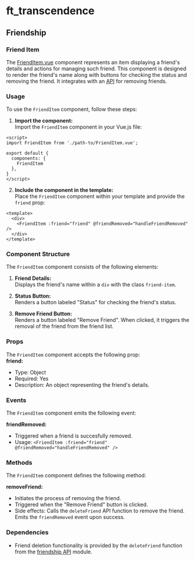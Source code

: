 # ft_transcendence
## Friendship
### Friend Item
The [FriendItem.vue](../../../frontend/src/components/user/friends/FriendItem.vue) component represents an item displaying a friend's details and actions for managing such friend. This component is designed to render the friend's name along with buttons for checking the status and removing the friend. It integrates with an [API](../../../frontend/src/components/user/friends/api/friendship.api.ts) for removing friends.  

### Usage
To use the `FriendItem` component, follow these steps:

1. **Import the component:**  
Import the `FriendItem` component in your Vue.js file:
```
<script>
import FriendItem from './path-to/FriendItem.vue';

export default {
  components: {
    FriendItem
  },
}
</script>
```
2. **Include the component in the template:**  
Place the `FriendItem` component within your template and provide the `friend` prop:
```
<template>
  <div>
    <FriendItem :friend="friend" @friendRemoved="handleFriendRemoved" />
  </div>
</template>
```

### Component Structure
The `FriendItem` component consists of the following elements:  

1. **Friend Details:**  
Displays the friend's name within a `div` with the class `friend-item`.  

2. **Status Button:**  
Renders a button labeled "Status" for checking the friend's status.  

3. **Remove Friend Button:**  
Renders a button labeled "Remove Friend". When clicked, it triggers the removal of the friend from the friend list.  

### Props
The `FriendItem` component accepts the following prop:  
**friend:**
- Type: Object  
- Required: Yes  
- Description: An object representing the friend's details.  

### Events
The `FriendItem` component emits the following event:

**friendRemoved:**  
- Triggered when a friend is succesfully removed.  
- Usage: `<FriendItem :friend="friend" @friendRemoved="handleFriendRemoved" />`

### Methods
The `FriendItem` component defines the following method:

**removeFriend:**
- Initiates the process of removing the friend.  
- Triggered when the "Remove Friend" button is clicked.  
- Side effects: Calls the `deleteFriend` API function to remove the friend. Emits the `friendRemoved` event upon success.  

### Dependencies
- Friend deletion functionality is provided by the `deleteFriend` function from the [friendship API](../../../frontend/src/components/user/friends/api/friendship.api.ts) module.  
